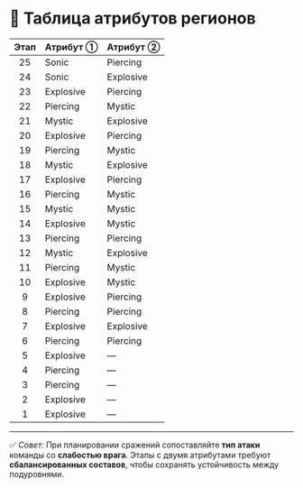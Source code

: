 
# 🎯 Таблица атрибутов регионов

| Этап | Атрибут ① | Атрибут ② |
| :--: | :-------- | :-------- |
|  25  | Sonic     | Piercing  |
|  24  | Sonic     | Explosive |
|  23  | Explosive | Piercing  |
|  22  | Piercing  | Mystic    |
|  21  | Mystic    | Explosive |
|  20  | Explosive | Piercing  |
|  19  | Piercing  | Mystic    |
|  18  | Mystic    | Explosive |
|  17  | Explosive | Piercing  |
|  16  | Piercing  | Mystic    |
|  15  | Mystic    | Mystic    |
|  14  | Explosive | Mystic    |
|  13  | Piercing  | Piercing  |
|  12  | Mystic    | Explosive |
|  11  | Piercing  | Mystic    |
|  10  | Explosive | Mystic    |
|   9  | Explosive | Piercing  |
|   8  | Piercing  | Piercing  |
|   7  | Explosive | Explosive |
|   6  | Piercing  | Piercing  |
|   5  | Explosive | —         |
|   4  | Piercing  | —         |
|   3  | Piercing  | —         |
|   2  | Explosive | —         |
|   1  | Explosive | —         |

---

✅ *Совет:*
При планировании сражений сопоставляйте **тип атаки** команды со **слабостью врага**.
Этапы с двумя атрибутами требуют **сбалансированных составов**, чтобы сохранять устойчивость между подуровнями.
